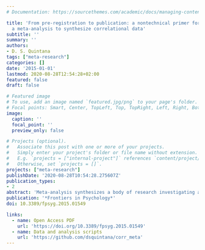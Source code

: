 ```yaml
---
# Documentation: https://sourcethemes.com/academic/docs/managing-content/

title: 'From pre-registration to publication: a nontechnical primer for conducting
  a meta-analysis to synthesize correlational data'
subtitle: ''
summary: ''
authors:
- D. S. Quintana
tags: ["meta-research"]
categories: []
date: '2015-01-01'
lastmod: 2020-08-28T12:54:28+02:00
featured: false
draft: false

# Featured image
# To use, add an image named `featured.jpg/png` to your page's folder.
# Focal points: Smart, Center, TopLeft, Top, TopRight, Left, Right, BottomLeft, Bottom, BottomRight.
image:
  caption: ''
  focal_point: ''
  preview_only: false

# Projects (optional).
#   Associate this post with one or more of your projects.
#   Simply enter your project's folder or file name without extension.
#   E.g. `projects = ["internal-project"]` references `content/project/deep-learning/index.md`.
#   Otherwise, set `projects = []`.
projects: ["meta-research"]
publishDate: '2020-08-28T10:54:28.275607Z'
publication_types:
- 2
abstract: 'Meta-analysis synthesizes a body of research investigating a common research question. Outcomes from meta-analyses provide a more objective and transparent summary of a research area than traditional narrative reviews. Moreover, they are often used to support research grant applications, guide clinical practice, and direct health policy. The aim of this article is to provide a practical and non-technical guide for psychological scientists that outlines the steps involved in planning and performing a meta-analysis of correlational datasets. I provide a supplementary R script to demonstrate each analytical step described in the paper, which is readily adaptable for researchers to use for their analyses. While the worked example is the analysis of a correlational dataset, the general meta-analytic process described in this paper is applicable for all types of effect sizes. I also emphasize the importance of meta-analysis protocols and pre-registration to improve transparency and help avoid unintended duplication. An improved understanding this tool will not only help scientists to conduct their own meta-analyses but also improve their evaluation of published meta-analyses.'
publication: '*Frontiers in Psychology*'
doi: 10.3389/fpsyg.2015.01549

links:
  - name: Open Access PDF
    url: 'https://doi.org/10.3389/fpsyg.2015.01549'
  - name: Data and analysis scripts
    url: 'https://github.com/dsquintana/corr_meta'
---
```

